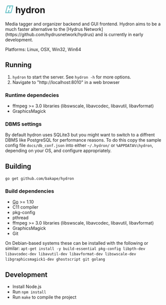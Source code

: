 <h1>
   <img src="logo/Hydron.png" alt="Hydron" height="25px"> hydron
</h1>
Media tagger and organizer backend and GUI frontend.
Hydron aims to be a much faster alternative to the
[Hydrus Network](https://github.com/hydrusnetwork/hydrus) and is currently in
early development.

Platforms: Linux, OSX, Win32, Win64

## Running

1. `hydron` to start the server. See `hydron -h` for more options.
2. Navigate to "http://localhost:8010" in a web browser

### Runtime dependecies

* ffmpeg >= 3.0 libraries (libswscale, libavcodec, libavutil, libavformat)
* GraphicsMagick

### DBMS settings

By default hydron uses SQLite3 but you might want to switch to a diffrent
DBMS like PostgreSQL for performance reasons. To do this copy the sample config
file `docs/db_conf.json` into either `~/.hydron/` or `%APPDATA%\hydron`,
depending on your OS, and configure appropriately.

## Building

`go get github.com/bakape/hydron`

### Build dependencies

* [Go](https://golang.org/doc/install) >= 1.10
* C11 compiler
* pkg-config
* pthread
* ffmpeg >= 3.0 libraries (libswscale, libavcodec, libavutil, libavformat)
* GraphicsMagick
* Git

On Debian-based systems these can be installed with the following or similar:
`apt-get install -y build-essential pkg-config libpth-dev libavcodec-dev libavutil-dev libavformat-dev libswscale-dev libgraphicsmagick1-dev ghostscript git golang`

## Development 

* Install Node.js
* Run `npm install`
* Run `make` to compile the project 
